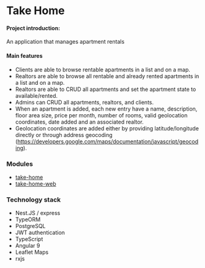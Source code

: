 # Take Home
#### Project introduction:
An application that manages apartment rentals

#### Main features
- Clients are able to browse rentable apartments in a list and on a map.
- Realtors are able to browse all rentable and already rented apartments in a list and on a map.
- Realtors are  able to CRUD all apartments and set the apartment state to available/rented.
- Admins can CRUD all apartments, realtors, and clients.
- When an apartment is added, each new entry have a name, description, floor area size, price per month, number of rooms, valid geolocation coordinates, date added and an associated realtor.
- Geolocation coordinates are added either by providing latitude/longitude directly or through address geocoding (https://developers.google.com/maps/documentation/javascript/geocoding).

### Modules 
- [take-home](./take-home)
- [take-home-web](./take-home-web)


### Technology stack

- Nest.JS / express
- TypeORM 
- PostgreSQL
- JWT authentication
- TypeScript
- Angular 9
- Leaflet Maps
- rxjs

